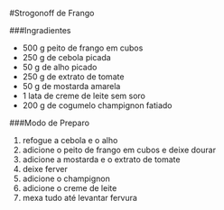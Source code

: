 #Strogonoff de Frango

###Ingradientes

 - 500 g peito de frango em cubos
 - 250 g de cebola picada
 - 50 g de alho picado
 - 250 g de extrato de tomate
 - 50 g de mostarda amarela
 - 1 lata de creme de leite sem soro
 - 200 g de cogumelo champignon fatiado

###Modo de Preparo

1. refogue a cebola e o alho
2. adicione o peito de frango em cubos e deixe dourar
3. adicione a mostarda e o extrato de tomate
4. deixe ferver
5. adicione o champignon
6. adicione o creme de leite
7. mexa tudo até levantar fervura

